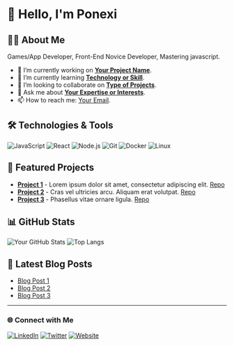 # 👋 Hello, I'm Ponexi

## 👨‍💻 About Me

Games/App Developer, Front-End Novice Developer, Mastering javascript.

- 🔭 I’m currently working on **[Your Project Name](#)**.
- 🌱 I’m currently learning **[Technology or Skill](#)**.
- 👯 I’m looking to collaborate on **[Type of Projects](#)**.
- 💬 Ask me about **[Your Expertise or Interests](#)**.
- 📫 How to reach me: [Your Email](mailto:youremail@example.com).

## 🛠️ Technologies & Tools

![JavaScript](https://img.shields.io/badge/-JavaScript-F7DF1E?logo=javascript&logoColor=black&style=flat-square)
![React](https://img.shields.io/badge/-React-61DAFB?logo=react&logoColor=black&style=flat-square)
![Node.js](https://img.shields.io/badge/-Node.js-339933?logo=node.js&logoColor=white&style=flat-square)
![Git](https://img.shields.io/badge/-Git-F05032?logo=git&logoColor=white&style=flat-square)
![Docker](https://img.shields.io/badge/-Docker-2496ED?logo=docker&logoColor=white&style=flat-square)
![Linux](https://img.shields.io/badge/-Linux-FCC624?logo=linux&logoColor=black&style=flat-square)

## 🌟 Featured Projects

- **[Project 1](#)** - Lorem ipsum dolor sit amet, consectetur adipiscing elit. [Repo](#)
- **[Project 2](#)** - Cras vel ultricies arcu. Aliquam erat volutpat. [Repo](#)
- **[Project 3](#)** - Phasellus vitae ornare ligula. [Repo](#)

## 📊 GitHub Stats

![Your GitHub Stats](https://github-readme-stats.vercel.app/api?username=PoNexiOFF&show_icons=true&hide_border=true&count_private=true&include_all_commits=true&theme=ambient_gradient)
![Top Langs](https://github-readme-stats.vercel.app/api/top-langs/?username=PoNexiOFF&layout=compact&hide_border=true&theme=ambient_gradient)

## 📝 Latest Blog Posts

- [Blog Post 1](#)
- [Blog Post 2](#)
- [Blog Post 3](#)

---

### 🌐 Connect with Me

[![LinkedIn](https://img.shields.io/badge/-LinkedIn-0077B5?logo=linkedin&logoColor=white&style=flat-square)](https://www.linkedin.com/in/YourProfile)
[![Twitter](https://img.shields.io/badge/-Twitter-1DA1F2?logo=twitter&logoColor=white&style=flat-square)](https://twitter.com/YourProfile)
[![Website](https://img.shields.io/badge/-Website-FF7139?logo=firefox&logoColor=white&style=flat-square)](https://yourwebsite.com)

